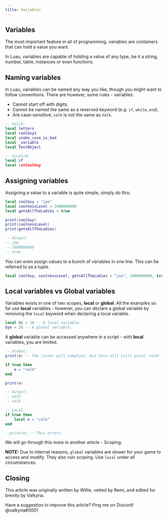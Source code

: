 ```yaml
---
title: Variables
---
```


## Variables
The most important feature in all of programming, variables are containers that can hold a value you want.

In Luau, variables are capable of holding a value of any type, be it a string, number, table, instances or even functions.

## Naming variables
In Luau, variables can be named any way you like, though you might want to follow conventions. There are however, some rules - variables:

* Cannot start off with digits.
* Cannot be named the same as a reserved keyword (e.g: `if`, `while`, `end`).
* Are case-sensitive; `valk` is not the same as `Valk`.

```lua
-- Valid:
local letters
local coolGuy1
local snake_case_is_bad
local _variable
local TestObject

-- Invalid:
local if
local 1stCoolGuy
```

## Assigning variables
Assigning a value to a variable is quite simple, simply do this:

```lua
local coolGuy = "joe"
local coolnessLevel = 1000000000
local getsAllTheLadies = true

print(coolGuy)
print(coolnessLevel)
print(getsAllTheLadies)

-- Output:
-- joe
-- 1000000000
-- true
```

You can even assign values to a bunch of variables in one line. This can be referred to as a tuple.

```lua
local coolGuy, coolnessLevel, getsAllTheLadies = "joe", 1000000000, true
```

## Local variables vs Global variables
Variables exists in one of two scopes, **local** or **global**.
All the examples so far use **local** variables - however, you can declare a global variable by removing the `local` keyword when declaring a local variable.

```lua
local hi = 10 -- A local variable.
bye = 20 -- A global variable.
```

A **global** variable can be accessed anywhere in a script - with **local** variables, you are limited.

```lua
-- Global:
print(e) -- The linter will complain, but this will still print 'valk' as per normal.

if true then
	e = "valk"
end

print(e) 

-- Output:
-- valk
-- valk
```
```lua
-- Local:
if true then
	local e = "valk"
end

--print(e) -- This errors.
```

We will go through this more in another article - Scoping.

**NOTE:** Due to internal reasons, `global` variables are slower for your game to access and modify. They also ruin scoping. Use `local` under all circumstances.

## Closing
This article was originally written by Willie, vetted by Remi, and edited for brevity by Valkyria.

Have a suggestion to improve this article? Ping me on Discord! @valkyria#0001